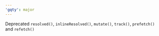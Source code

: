 ```yaml
---
'gqty': major
---
```


Deprecated `resolved()`, `inlineResolved()`, `mutate()`, `track()`, `prefetch()` and `refetch()`
